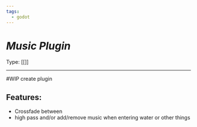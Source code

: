 ```yaml
---
tags:
  - godot
---
```

# _Music Plugin_

Type: [[]]

----

#WIP create plugin

## Features:
* Crossfade between
* high pass and/or add/remove music when entering water or other things